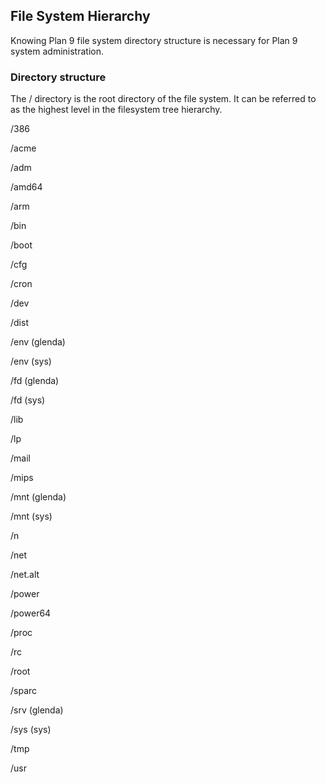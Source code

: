 ## File System Hierarchy

Knowing Plan 9 file system directory structure is necessary for Plan 9 system administration.

### Directory structure


The / directory is the root directory of the file system. It can be referred to as the highest level in the filesystem tree hierarchy.

/386

/acme

/adm

/amd64

/arm

/bin  

/boot

/cfg

/cron

/dev

/dist

/env (glenda)

/env (sys)

/fd  (glenda)

/fd  (sys)

/lib  

/lp

/mail

/mips

/mnt (glenda)

/mnt (sys)

/n

/net

/net.alt

/power

/power64

/proc

/rc

/root
 
/sparc

/srv (glenda)

/sys (sys)

/tmp

/usr
